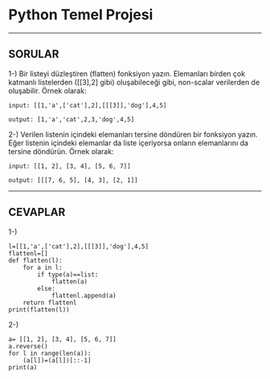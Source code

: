 # Python Temel Projesi
---
## SORULAR

1-) Bir listeyi düzleştiren (flatten) fonksiyon yazın. Elemanları birden çok katmanlı listelerden ([[3],2] gibi) oluşabileceği gibi, non-scalar verilerden de oluşabilir. Örnek olarak:

```
input: [[1,'a',['cat'],2],[[[3]],'dog'],4,5]

output: [1,'a','cat',2,3,'dog',4,5]
```

2-) Verilen listenin içindeki elemanları tersine döndüren bir fonksiyon yazın. Eğer listenin içindeki elemanlar da liste içeriyorsa onların elemanlarını da tersine döndürün. Örnek olarak:
```
input: [[1, 2], [3, 4], [5, 6, 7]]

output: [[[7, 6, 5], [4, 3], [2, 1]]
```
---

## CEVAPLAR
1-)
```
l=[[1,'a',['cat'],2],[[[3]],'dog'],4,5]
flattenl=[]
def flatten(l):
    for a in l:
        if type(a)==list:
            flatten(a)
        else:
            flattenl.append(a)
    return flattenl
print(flatten(l))
```

2-)
```
a= [[1, 2], [3, 4], [5, 6, 7]]
a.reverse()
for l in range(len(a)):
    (a[l])=(a[l])[::-1] 
print(a)
```
